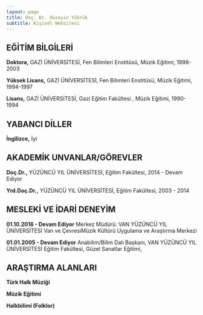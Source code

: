 ```yaml
---
layout: page
title: Doç. Dr. Hüseyin Yükrük
subtitle: Kişisel Websitesi
---
```


## EĞİTİM BİLGİLERİ

**Doktora,** GAZİ ÜNİVERSİTESİ, Fen Bilimleri Enstitüsü, Müzik Eğitimi, 1998-2003

**Yüksek Lisans,** GAZİ ÜNİVERSİTESİ, Fen Bilimleri Enstitüsü, Müzik Eğitimi, 1994-1997

**Lisans,** GAZİ ÜNİVERSİTESİ, Gazi Eğitim Fakültesi , Müzik Eğitimi, 1990-1994


## YABANCI DİLLER

**İngilizce,** İyi


## AKADEMİK UNVANLAR/GÖREVLER

**Doç.Dr.,** YÜZÜNCÜ YIL ÜNİVERSİTESİ, Eğitim Fakültesi, 2014 - Devam Ediyor

**Yrd.Doç.Dr.,** YÜZÜNCÜ YIL ÜNİVERSİTESİ, Eğitim Fakültesi, 2003 - 2014


## MESLEKİ VE İDARİ DENEYİM

**01.10.2016 - Devam Ediyor**
Merkez Müdürü: VAN YÜZÜNCÜ YIL ÜNİVERSİTESİ Van ve ÇevresiMüzik Kültürü Uygulama ve Araştırma Merkezi

**01.01.2005 - Devam Ediyor**
Anabilim/Bilim Dalı Başkanı, VAN YÜZÜNCÜ YIL ÜNİVERSİTESİ Eğitim Fakültesi, Güzel Sanatlar Eğitimi, 


## ARAŞTIRMA ALANLARI

**Türk Halk Müziği**

**Müzik Eğitimi**

**Halkbilimi (Folklor)**
